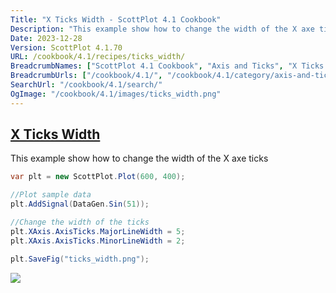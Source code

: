 ```yaml
---
Title: "X Ticks Width - ScottPlot 4.1 Cookbook"
Description: "This example show how to change the width of the X axe ticks"
Date: 2023-12-28
Version: ScottPlot 4.1.70
URL: /cookbook/4.1/recipes/ticks_width/
BreadcrumbNames: ["ScottPlot 4.1 Cookbook", "Axis and Ticks", "X Ticks Width"]
BreadcrumbUrls: ["/cookbook/4.1/", "/cookbook/4.1/category/axis-and-ticks", "/cookbook/4.1/recipes/ticks_width/"]
SearchUrl: "/cookbook/4.1/search/"
OgImage: "/cookbook/4.1/images/ticks_width.png"
---
```


<h2><a id='x-ticks-width' href='/cookbook/4.1/recipes/ticks_width/'>X Ticks Width</a></h2>

This example show how to change the width of the X axe ticks

```cs
var plt = new ScottPlot.Plot(600, 400);

//Plot sample data
plt.AddSignal(DataGen.Sin(51));

//Change the width of the ticks
plt.XAxis.AxisTicks.MajorLineWidth = 5;
plt.XAxis.AxisTicks.MinorLineWidth = 2;

plt.SaveFig("ticks_width.png");
```

<img src='../../images/ticks_width.png' class='d-block mx-auto my-5' />


